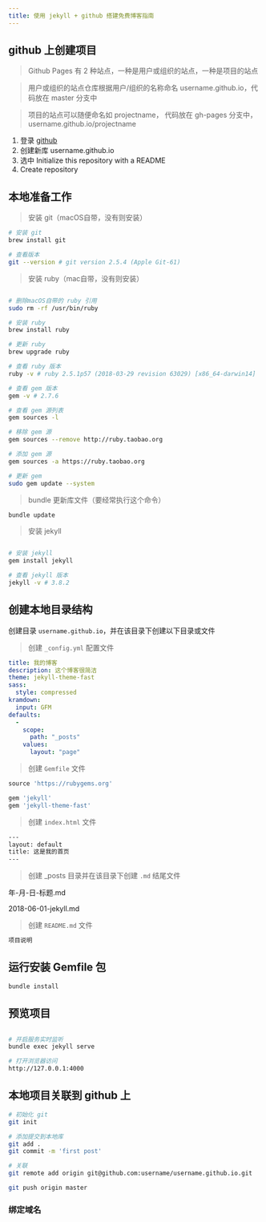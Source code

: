```yaml
---
title: 使用 jekyll + github 搭建免费博客指南
---
```



## github 上创建项目

> Github Pages 有 2 种站点，一种是用户或组织的站点，一种是项目的站点

> 用户或组织的站点仓库根据用户/组织的名称命名 username.github.io，代码放在 master 分支中

> 项目的站点可以随便命名如 projectname， 代码放在 gh-pages 分支中，username.github.io/projectname

1. 登录 [github](https://github.com/) 
2. 创建新库 username.github.io
3. 选中 Initialize this repository with a README
4. Create repository


## 本地准备工作

> 安装 git（macOS自带，没有则安装）

```bash
# 安装 git
brew install git

# 查看版本
git --version # git version 2.5.4 (Apple Git-61)
```

> 安装 ruby（mac自带，没有则安装）

```bash

# 删除macOS自带的 ruby 引用
sudo rm -rf /usr/bin/ruby

# 安装 ruby
brew install ruby

# 更新 ruby
brew upgrade ruby

# 查看 ruby 版本
ruby -v # ruby 2.5.1p57 (2018-03-29 revision 63029) [x86_64-darwin14]

# 查看 gem 版本
gem -v # 2.7.6

# 查看 gem 源列表
gem sources -l

# 移除 gem 源
gem sources --remove http://ruby.taobao.org

# 添加 gem 源
gem sources -a https://ruby.taobao.org

# 更新 gem
sudo gem update --system
```

> bundle 更新库文件（要经常执行这个命令）

```bash
bundle update
```

> 安装 jekyll

```bash

# 安装 jekyll 
gem install jekyll

# 查看 jekyll 版本
jekyll -v # 3.8.2
```

## 创建本地目录结构

创建目录 `username.github.io`，并在该目录下创建以下目录或文件

> 创建 `_config.yml` 配置文件

```yml
title: 我的博客
description: 这个博客很简洁
theme: jekyll-theme-fast
sass:
  style: compressed
kramdown:
  input: GFM
defaults:
  -
    scope:
      path: "_posts"
    values:
      layout: "page"
```

> 创建 `Gemfile` 文件

```ruby
source 'https://rubygems.org'

gem 'jekyll'
gem 'jekyll-theme-fast'
```

> 创建 `index.html` 文件

```html
--- 
layout: default 
title: 这是我的首页
--- 
```

> 创建 _posts 目录并在该目录下创建 `.md` 结尾文件

年-月-日-标题.md

2018-06-01-jekyll.md

> 创建 `README.md` 文件

```markdown
项目说明
```

## 运行安装 Gemfile 包

```bash
bundle install
```

## 预览项目

```bash

# 开启服务实时监听
bundle exec jekyll serve

# 打开浏览器访问
http://127.0.0.1:4000
```


## 本地项目关联到 github 上
```bash
# 初始化 git
git init

# 添加提交到本地库
git add .
git commit -m 'first post'

# 关联
git remote add origin git@github.com:username/username.github.io.git

git push origin master
```

### 绑定域名

